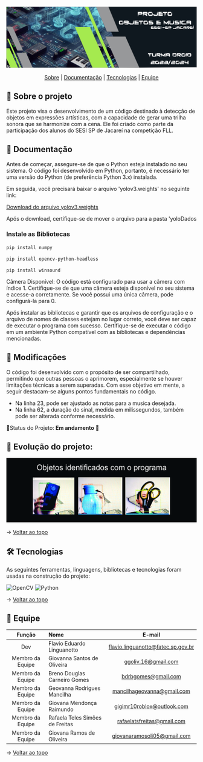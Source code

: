 <span id="topo">
<div align="center">
    
![banner](https://github.com/linguanotto/Projeto_objetos_e_musica/blob/Master/imagem/capa_objeto_e_musica.jpg)

</div>
    
<p align="center">
    <a href="#sobre">Sobre</a>  |  
    <a href="#Documentação">Documentação</a>  |  
    <a href="#tecnologias">Tecnologias</a>  |  
    <a href="#equipe">Equipe</a>
</p>    
    
<span id="sobre">
    
## 📑 Sobre o projeto

Este projeto visa o desenvolvimento de um código destinado à detecção de objetos em expressões artísticas, com a capacidade de gerar uma trilha sonora que se harmonize com a cena. Ele foi criado como parte da participação dos alunos do SESI SP de Jacareí na competição FLL.


<span id="Documentação">    

## 📑 Documentação

Antes de começar, assegure-se de que o Python esteja instalado no seu sistema. O código foi desenvolvido em Python, portanto, é necessário ter uma versão do Python (de preferência Python 3.x) instalada.

Em seguida, você precisará baixar o arquivo 'yolov3.weights' no seguinte link:

<a href="https://drive.google.com/file/d/1PhkrRuzEMnYPU9IaNvEOs_6DE_qnaIej/view?usp=sharing">  Download do arquivo yolov3.weights </a>

Após o download, certifique-se de mover o arquivo para a pasta 'yoloDados




### Instale as Bibliotecas

```
pip install numpy
```
```
pip install opencv-python-headless
```
```
pip install winsound

```

Câmera Disponível: O código está configurado para usar a câmera com índice 1. Certifique-se de que uma câmera esteja disponível no seu sistema e acesse-a corretamente. Se você possui uma única câmera, pode configurá-la para 0.

Após instalar as bibliotecas e garantir que os arquivos de configuração e o arquivo de nomes de classes estejam no lugar correto, você deve ser capaz de executar o programa com sucesso. Certifique-se de executar o código em um ambiente Python compatível com as bibliotecas e dependências mencionadas.


## 📑 Modificações 
O código foi desenvolvido com o propósito de ser compartilhado, permitindo que outras pessoas o aprimorem, especialmente se houver limitações técnicas a serem superadas. Com esse objetivo em mente, a seguir destacam-se alguns pontos fundamentais no código.

- Na linha 23, pode ser ajustado as notas para a musica desejada.
- Na linha 62, a duração do sinal, medida em milissegundos, também pode ser alterada conforme necessário.

📌Status do Projeto: **Em andamento** 🚧



<span id="evolução">


## 📅 Evolução do projeto:

![banner](https://github.com/linguanotto/Projeto_objetos_e_musica/blob/Master/imagem/objetos.jpg)


→ [Voltar ao topo](#topo)
    
<span id="tecnologias">

## 🛠️ Tecnologias

As seguintes ferramentas, linguagens, bibliotecas e tecnologias foram usadas na construção do projeto:

![OpenCV](https://img.shields.io/badge/opencv-%23white.svg?style=for-the-badge&logo=opencv&logoColor=white)
![Python](https://img.shields.io/badge/python-3670A0?style=for-the-badge&logo=python&logoColor=ffdd54)

→ [Voltar ao topo](#topo)

<span id="equipe">

 ## 👥 Equipe  
    
|    Função     | Nome                                  |                                                                                                                                                      E-mail                                                                                                                                                      |
| :-----------: | :------------------------------------ | :-------------------------------------------------------------------------------------------------------------------------------------------------------------------------------------------------------------------------------------------------------------------------------------------------------------------------: |
| Dev  | Flavio Eduardo Linguanotto |      flavio.linguanotto@fatec.sp.gov.br      |
| Membro da Equipe  | Giovanna Santos de Oliveira |      ggoliv.16@gmail.com      |
| Membro da Equipe   | Breno Douglas Carneiro Gomes |     bdrbgomes@gmail.com     |
| Membro da Equipe   | Geovanna Rodrigues Mancilha |      mancilhageovanna@gmail.com    |
| Membro da Equipe   | Giovana Mendonça Raimundo |      gigimr10roblox@outlook.com     |
| Membro da Equipe   | Rafaela Teles Simões de Freitas |      rafaelatsfreitas@gmail.com   |
| Membro da Equipe  | Giovana Ramos de Oliveira |      giovanaramosoli05@gmail.com      |
    
→ [Voltar ao topo](#topo)
